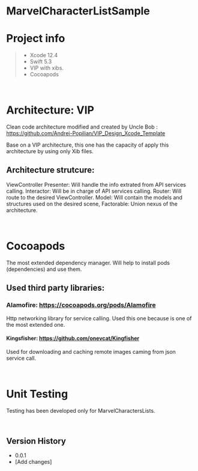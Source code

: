 # MarvelCharacterListSample

# Project info
> - Xcode 12.4
> - Swift 5.3
> - VIP with xibs.
> - Cocoapods

<br/>

# Architecture: VIP
Clean code architecture modified and created by Uncle Bob : https://github.com/Andrei-Popilian/VIP_Design_Xcode_Template

Base on a VIP architecture, this one has the capacity of apply this architecture by using only Xib files.

## Architecture strutcure:
ViewController
Presenter: Will handle the info extrated from API services calling.
Interactor: Will be in charge of API services calling.
Router: Will route to the desired ViewController.
Model: Will contain the models and structures used on the desired scene,
Factorable: Union nexus of the architecture.

<br/>

# Cocoapods

The most extended dependency manager. Will help to install pods (dependencies) and use them.

## Used third party libraries:
### Alamofire: https://cocoapods.org/pods/Alamofire
Http networking library for service calling. Used this one because is one of the most extended one.

#### Kingsfisher: https://github.com/onevcat/Kingfisher
Used for downloading and caching remote images caming from json service call.

</br>


# Unit Testing
Testing has been developed only for MarvelCharactersLists.

<br>

## Version History
* 0.0.1
 * [Add changes]
